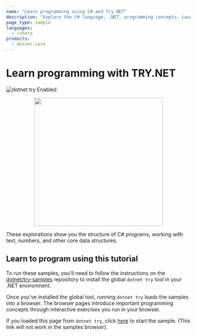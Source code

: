 ```yaml
---
name: "Learn programming using C# and Try.NET"
description: "Explore the C# language, .NET, programming concepts. Learn to program interactively using the try.net interactive experience."
page_type: sample
languages:
  - csharp
products:
  - dotnet-core
---
```


# Learn programming with TRY.NET
![dotnet try Enabled](https://img.shields.io/badge/Try_.NET-Enabled-501078.svg)

<p align ="center">
<img src ="https://user-images.githubusercontent.com/2546640/56708992-deee8780-66ec-11e9-9991-eb85abb1d10a.png" width="350">
</p>

These explorations show you the structure of C# programs, working with text, numbers, and other core data structures.

## Learn to program using this tutorial

To run these samples, you'll need to follow the instructions on the [dotnet/try-samples](https://github.com/dotnet/try-samples#basics) repository to install the global `dotnet try` tool in your .NET environment.

Once you've installed the global tool, running `dotnet try` loads the samples into a browser. The browser pages introduce important programming concepts through interactive exercises you run in your browser.

If you loaded this page from `dotnet try`, click [here](index.md) to start the sample. (This link will not work in the samples browser).
